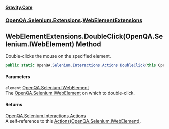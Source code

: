 #### [Gravity.Core](./index.md 'index')
### [OpenQA.Selenium.Extensions](./OpenQA-Selenium-Extensions.md 'OpenQA.Selenium.Extensions').[WebElementExtensions](./OpenQA-Selenium-Extensions-WebElementExtensions.md 'OpenQA.Selenium.Extensions.WebElementExtensions')
## WebElementExtensions.DoubleClick(OpenQA.Selenium.IWebElement) Method
Double-clicks the mouse on the specified element.  
```csharp
public static OpenQA.Selenium.Interactions.Actions DoubleClick(this OpenQA.Selenium.IWebElement element);
```
#### Parameters
<a name='OpenQA-Selenium-Extensions-WebElementExtensions-DoubleClick(OpenQA-Selenium-IWebElement)-element'></a>
`element` [OpenQA.Selenium.IWebElement](https://docs.microsoft.com/en-us/dotnet/api/OpenQA.Selenium.IWebElement 'OpenQA.Selenium.IWebElement')  
The [OpenQA.Selenium.IWebElement](https://docs.microsoft.com/en-us/dotnet/api/OpenQA.Selenium.IWebElement 'OpenQA.Selenium.IWebElement') on which to double-click.  
  
#### Returns
[OpenQA.Selenium.Interactions.Actions](https://docs.microsoft.com/en-us/dotnet/api/OpenQA.Selenium.Interactions.Actions 'OpenQA.Selenium.Interactions.Actions')  
A self-reference to this [Actions(OpenQA.Selenium.IWebElement)](./OpenQA-Selenium-Extensions-WebElementExtensions-Actions(OpenQA-Selenium-IWebElement).md 'OpenQA.Selenium.Extensions.WebElementExtensions.Actions(OpenQA.Selenium.IWebElement)').  
